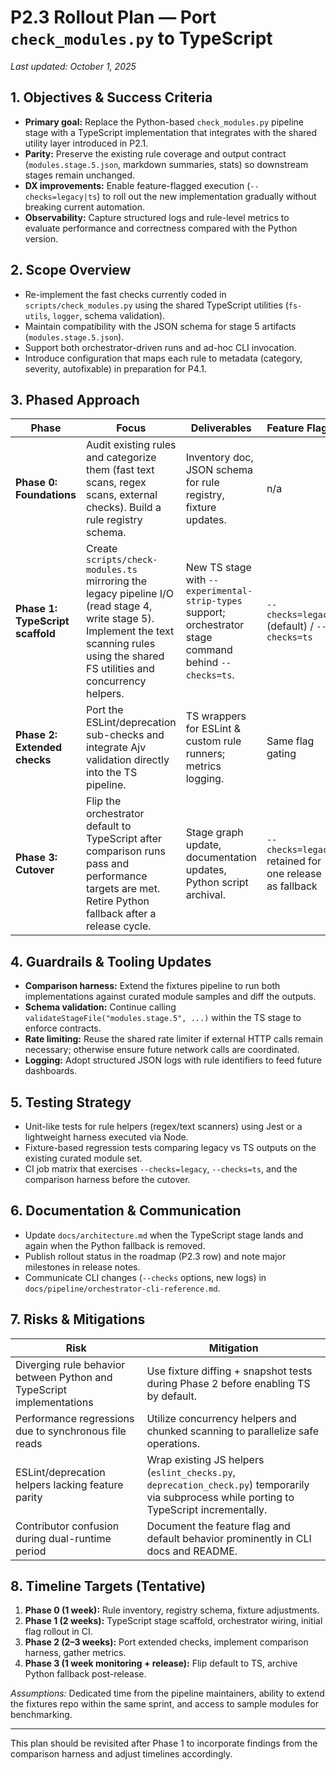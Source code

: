 # P2.3 Rollout Plan — Port `check_modules.py` to TypeScript

_Last updated: October 1, 2025_

## 1. Objectives & Success Criteria

- **Primary goal:** Replace the Python-based `check_modules.py` pipeline stage with a TypeScript implementation that integrates with the shared utility layer introduced in P2.1.
- **Parity:** Preserve the existing rule coverage and output contract (`modules.stage.5.json`, markdown summaries, stats) so downstream stages remain unchanged.
- **DX improvements:** Enable feature-flagged execution (`--checks=legacy|ts`) to roll out the new implementation gradually without breaking current automation.
- **Observability:** Capture structured logs and rule-level metrics to evaluate performance and correctness compared with the Python version.

## 2. Scope Overview

- Re-implement the fast checks currently coded in `scripts/check_modules.py` using the shared TypeScript utilities (`fs-utils`, `logger`, schema validation).
- Maintain compatibility with the JSON schema for stage 5 artifacts (`modules.stage.5.json`).
- Support both orchestrator-driven runs and ad-hoc CLI invocation.
- Introduce configuration that maps each rule to metadata (category, severity, autofixable) in preparation for P4.1.

## 3. Phased Approach

| Phase                            | Focus                                                                                                                                                                                       | Deliverables                                                                                             | Feature Flags                                          |
| -------------------------------- | ------------------------------------------------------------------------------------------------------------------------------------------------------------------------------------------- | -------------------------------------------------------------------------------------------------------- | ------------------------------------------------------ |
| **Phase 0: Foundations**         | Audit existing rules and categorize them (fast text scans, regex scans, external checks). Build a rule registry schema.                                                                     | Inventory doc, JSON schema for rule registry, fixture updates.                                           | n/a                                                    |
| **Phase 1: TypeScript scaffold** | Create `scripts/check-modules.ts` mirroring the legacy pipeline I/O (read stage 4, write stage 5). Implement the text scanning rules using the shared FS utilities and concurrency helpers. | New TS stage with `--experimental-strip-types` support; orchestrator stage command behind `--checks=ts`. | `--checks=legacy` (default) / `--checks=ts`            |
| **Phase 2: Extended checks**     | Port the ESLint/deprecation sub-checks and integrate Ajv validation directly into the TS pipeline.                                                                                          | TS wrappers for ESLint & custom rule runners; metrics logging.                                           | Same flag gating                                       |
| **Phase 3: Cutover**             | Flip the orchestrator default to TypeScript after comparison runs pass and performance targets are met. Retire Python fallback after a release cycle.                                       | Stage graph update, documentation updates, Python script archival.                                       | `--checks=legacy` retained for one release as fallback |

## 4. Guardrails & Tooling Updates

- **Comparison harness:** Extend the fixtures pipeline to run both implementations against curated module samples and diff the outputs.
- **Schema validation:** Continue calling `validateStageFile("modules.stage.5", ...)` within the TS stage to enforce contracts.
- **Rate limiting:** Reuse the shared rate limiter if external HTTP calls remain necessary; otherwise ensure future network calls are coordinated.
- **Logging:** Adopt structured JSON logs with rule identifiers to feed future dashboards.

## 5. Testing Strategy

- Unit-like tests for rule helpers (regex/text scanners) using Jest or a lightweight harness executed via Node.
- Fixture-based regression tests comparing legacy vs TS outputs on the existing curated module set.
- CI job matrix that exercises `--checks=legacy`, `--checks=ts`, and the comparison harness before the cutover.

## 6. Documentation & Communication

- Update `docs/architecture.md` when the TypeScript stage lands and again when the Python fallback is removed.
- Publish rollout status in the roadmap (P2.3 row) and note major milestones in release notes.
- Communicate CLI changes (`--checks` options, new logs) in `docs/pipeline/orchestrator-cli-reference.md`.

## 7. Risks & Mitigations

| Risk                                                                  | Mitigation                                                                                                                                  |
| --------------------------------------------------------------------- | ------------------------------------------------------------------------------------------------------------------------------------------- |
| Diverging rule behavior between Python and TypeScript implementations | Use fixture diffing + snapshot tests during Phase 2 before enabling TS by default.                                                          |
| Performance regressions due to synchronous file reads                 | Utilize concurrency helpers and chunked scanning to parallelize safe operations.                                                            |
| ESLint/deprecation helpers lacking feature parity                     | Wrap existing JS helpers (`eslint_checks.py`, `deprecation_check.py`) temporarily via subprocess while porting to TypeScript incrementally. |
| Contributor confusion during dual-runtime period                      | Document the feature flag and default behavior prominently in CLI docs and README.                                                          |

## 8. Timeline Targets (Tentative)

1. **Phase 0 (1 week):** Rule inventory, registry schema, fixture adjustments.
2. **Phase 1 (2 weeks):** TypeScript stage scaffold, orchestrator wiring, initial flag rollout in CI.
3. **Phase 2 (2–3 weeks):** Port extended checks, implement comparison harness, gather metrics.
4. **Phase 3 (1 week monitoring + release):** Flip default to TS, archive Python fallback post-release.

_Assumptions:_ Dedicated time from the pipeline maintainers, ability to extend the fixtures repo within the same sprint, and access to sample modules for benchmarking.

---

This plan should be revisited after Phase 1 to incorporate findings from the comparison harness and adjust timelines accordingly.
